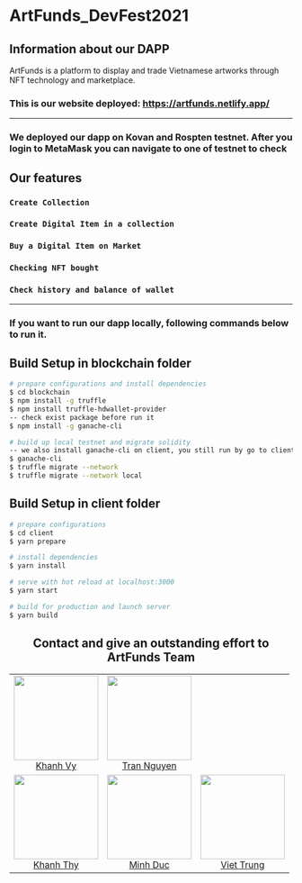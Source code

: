 # ArtFunds_DevFest2021

## Information about our DAPP

ArtFunds is a platform to display and trade Vietnamese artworks through NFT technology and marketplace.

### This is our website deployed: https://artfunds.netlify.app/

---

### We deployed our dapp on Kovan and Rospten testnet. After you login to MetaMask you can navigate to one of testnet to check

## Our features

### `Create Collection`

### `Create Digital Item in a collection`

### `Buy a Digital Item on Market`

### `Checking NFT bought`

### `Check history and balance of wallet`

---

### If you want to run our dapp locally, following commands below to run it.

## Build Setup in blockchain folder

```bash
# prepare configurations and install dependencies
$ cd blockchain
$ npm install -g truffle
$ npm install truffle-hdwallet-provider
-- check exist package before run it
$ npm install -g ganache-cli

# build up local testnet and migrate solidity
-- we also install ganache-cli on client, you still run by go to client folder and run cmd "yarn ganache-cli"
$ ganache-cli
$ truffle migrate --network
$ truffle migrate --network local
```

## Build Setup in client folder

```bash
# prepare configurations
$ cd client
$ yarn prepare

# install dependencies
$ yarn install

# serve with hot reload at localhost:3000
$ yarn start

# build for production and launch server
$ yarn build
```

<h2 align="center">Contact and give an outstanding effort to ArtFunds Team</h2>

<table>
  <tbody>
    <tr align="center">
      <td align="center">
        <img width="150" height="150"
        src="https://scontent.fdad3-3.fna.fbcdn.net/v/t39.30808-6/241568433_1402522630145323_6779240577501058826_n.jpg?_nc_cat=109&ccb=1-5&_nc_sid=730e14&_nc_ohc=hliL9dgU5WAAX84xsCU&_nc_ht=scontent.fdad3-3.fna&oh=02371afad8623d27a373be89d28df4b9&oe=6181B7E0">
        </br>
        <a href="https://www.facebook.com/khanhvy.tran.98031">Khanh Vy</a>
      </td>
      <td align="center">
        <img width="150" height="150"
        src="https://scontent.fdad3-2.fna.fbcdn.net/v/t39.30808-6/247408028_1402522646811988_5881163560386524930_n.jpg?_nc_cat=107&ccb=1-5&_nc_sid=730e14&_nc_ohc=G1oLjRvlsekAX8KGMuJ&_nc_ht=scontent.fdad3-2.fna&oh=996ea6574de11a9950fa726a754610b6&oe=61813301">
        </br>
        <a href="https://www.facebook.com/trandinhphucnguyen">Tran Nguyen</a>
      </td>
    </tr>
    <tr align="center">
      <td align="center">
        <img width="150" height="150"
        src="https://scontent.fdad3-3.fna.fbcdn.net/v/t39.30808-6/248762732_1402522596811993_3482613499691255224_n.jpg?_nc_cat=111&ccb=1-5&_nc_sid=730e14&_nc_ohc=O3adAdkrOusAX9byLO_&_nc_ht=scontent.fdad3-3.fna&oh=2398e93c60ebcda982af84ed026e583b&oe=61825356">
        </br>
        <a href="https://www.facebook.com/thy.lengockhanh">Khanh Thy</a>
      </td>
        <td align="center">
        <img width="150" height="150"
        src="https://scontent.fdad3-3.fna.fbcdn.net/v/t39.30808-6/246804768_1402522563478663_5870912104122917097_n.jpg?_nc_cat=100&ccb=1-5&_nc_sid=730e14&_nc_ohc=uZYpC7Y-RuoAX-Y_rCJ&tn=Dh3aFCz5Dk1ur-Z5&_nc_ht=scontent.fdad3-3.fna&oh=0fd76b638620730e448bf180d96c3071&oe=6182A302">
        </br>
        <a href="https://www.facebook.com/beobiebom/">Minh Duc</a>
      </td>
        <td align="center">
        <img width="150" height="150"
        src="https://scontent.fdad3-1.fna.fbcdn.net/v/t39.30808-6/242351821_1402522656811987_5416452119361674018_n.jpg?_nc_cat=110&ccb=1-5&_nc_sid=730e14&_nc_ohc=etOJrJ_RufEAX_7uVsD&_nc_ht=scontent.fdad3-1.fna&oh=42a748856841c04f6112634e4956a0b6&oe=6181E6E2">
        </br>
        <a href="https://www.facebook.com/trungvietlee/">Viet Trung</a>
      </td>
    </tr>
  <tbody>
</table>
